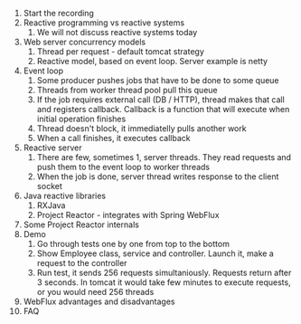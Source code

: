 1. Start the recording
2. Reactive programming vs reactive systems
    1. We will not discuss reactive systems today
3. Web server concurrency models
    1. Thread per request - default tomcat strategy
    2. Reactive model, based on event loop. Server example is netty
4. Event loop
    1. Some producer pushes jobs that have to be done to some queue
    2. Threads from worker thread pool pull this queue
    3. If the job requires external call (DB / HTTP), thread makes that call and registers callback. Callback is a function that will execute when initial operation finishes
    4. Thread doesn't block, it immediatelly pulls another work
    5. When a call finishes, it executes callback
5. Reactive server
    1. There are few, sometimes 1, server threads. They read requests and push them to the event loop to worker threads
    2. When the job is done, server thread writes response to the client socket
6. Java reactive libraries
    1. RXJava
    2. Project Reactor - integrates with Spring WebFlux
7. Some Project Reactor internals
8. Demo
    1. <MainTest class> Go through tests one by one from top to the bottom
    2. <Employee web app> Show Employee class, service and controller. Launch it, make a request to the controller
    3. <ConcurrencyTest class> Run test, it sends 256 requests simultaniously. Requests return after 3 seconds. In tomcat it would take few minutes to execute requests, or you would need 256 threads
9. WebFlux advantages and disadvantages
10. FAQ